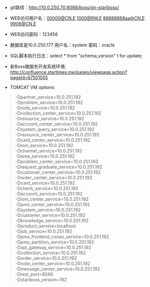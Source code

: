 
* git路径：http://10.0.250.70:8088/boss/gn-stariboss/     

* WEB访问用户名：00000@CN.E			1000@RW.E		88888888aa@CN.E 	9906@CN.E
* WEB访问密码：123456
* 数据库是10.0.250.177		用户名：system 密码：oracle
* SQL脚本执行日志：select * from "schema_version" t  for update;
* 新Boss微服务开发系统环境: http://confluence.startimes.me/pages/viewpage.action?pageId=67551055

















* TOMCAT VM options:
> -Dpartner_service=10.0.251.192   
> -Dproblem_service=10.0.251.192   
> -Dnote_service=10.0.251.192   
> -Dcollection_center_service=10.0.251.192   
> -Dresource_service=10.0.251.192   
> -Daccount_center_service=10.0.251.192   
> -Dsystem_query_service=10.0.251.192   
> -Dresource_center_service=10.0.251.192   
> -Dcard_center_service=10.0.251.192   
> -Diom_service=10.0.251.192   
> -Dchannel_service=10.0.251.192   
> -Darea_service=10.0.251.192   
> -Dproblem_center_service=10.0.251.192   
> -Drequest_graduate_service=10.0.251.192   
> -Dcustomer_center_service=10.0.251.192   
> -Dorder_center_service=10.0.251.192   
> -Dcard_service=10.0.251.192   
> -Dcheck_service=10.0.251.192   
> -Daccount_service=10.0.251.192   
> -Diom_center_service=10.0.251.192   
> -Dpms_center_service=10.0.251.192   
> -Dsystem_service=10.0.251.192   
> -Dcustomer_service=10.0.251.192   
> -Dknowledge_service=10.0.251.192   
> -Dproduct_service=localhost   
> -Djob_service=10.0.251.192   
> -Dpms_frontend_conax_service=10.0.251.192   
> -Dpms_partition_service=10.0.251.192   
> -Dapi_gateway_service=10.0.251.192   
> -Dcollection_service=10.0.251.192   
> -Dorder_service=10.0.251.192   
> -Dnote_center_service=10.0.251.192   
> -Dmessage_center_service=10.0.251.192   
> -Drest_port=8080   
> -Dstariboss_version=192









